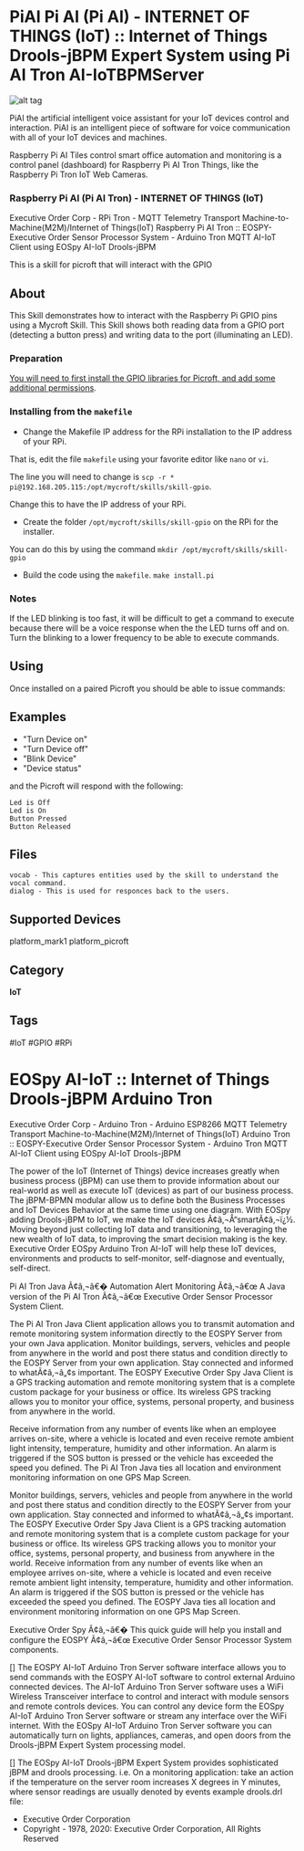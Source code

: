 # PiAI Pi AI (Pi AI) - INTERNET OF THINGS (IoT) :: Internet of Things Drools-jBPM Expert System using Pi AI Tron AI-IoTBPMServer

![alt tag](http://iotbpm.com/wp-content/uploads/2019/07/RaspberryPiArduino.3.png "Raspberry Pi AI Tron")

PiAI the artificial intelligent voice assistant for your IoT devices control and interaction. PiAI is an intelligent piece of software for voice communication with all of your IoT devices and machines.

Raspberry Pi AI Tiles control smart office automation and monitoring is a control panel (dashboard) for Raspberry Pi AI Tron Things, like the Raspberry Pi Tron IoT Web Cameras.

### Raspberry Pi AI (Pi AI Tron) - INTERNET OF THINGS (IoT)

Executive Order Corp - RPi Tron - MQTT Telemetry Transport Machine-to-Machine(M2M)/Internet of Things(IoT)
Raspberry Pi AI Tron :: EOSPY-Executive Order Sensor Processor System - Arduino Tron MQTT AI-IoT Client using EOSpy AI-IoT Drools-jBPM

This is a skill for picroft that will interact with the GPIO

## About 
This Skill demonstrates how to interact with the Raspberry Pi GPIO pins using a Mycroft Skill. This Skill shows both reading data from a GPIO port (detecting a button press) and writing data to the port (illuminating an LED). 

### Preparation

[You will need to first install the GPIO libraries for Picroft, and add some additional permissions](https://mycroft.ai/documentation/picroft/#using-the-gpio-pins-on-the-raspberry-pi-3).

### Installing from the `makefile`

* Change the Makefile IP address for the RPi installation to the IP address of your RPi. 

That is, edit the file `makefile` using your favorite editor like `nano` or `vi`. 

The line you will need to change is `scp -r * pi@192.168.205.115:/opt/mycroft/skills/skill-gpio`. 

Change this to have the IP address of your RPi. 

* Create the folder ```/opt/mycroft/skills/skill-gpio``` on the RPi for the installer. 

You can do this by using the command `mkdir /opt/mycroft/skills/skill-gpio`

* Build the code using the `makefile`.  ```make install.pi```

### Notes

If the LED blinking is too fast, it will be difficult to get a command to execute because there will be a voice response when the the LED turns off and on. Turn the blinking to a lower frequency to be able to execute commands. 

## Using

Once installed on a paired Picroft you should be able to issue commands:

## Examples 
* "Turn Device on"
* "Turn Device off"
* "Blink Device"
* "Device status"

and the Picroft will respond with the following:

```
Led is Off
Led is On
Button Pressed
Button Released
```

## Files

    vocab - This captures entities used by the skill to understand the vocal command.
    dialog - This is used for responces back to the users.

## Supported Devices 
platform_mark1 platform_picroft 

## Category
**IoT**

## Tags
#IoT
#GPIO
#RPi

# EOSpy AI-IoT :: Internet of Things Drools-jBPM Arduino Tron

Executive Order Corp - Arduino Tron - Arduino ESP8266 MQTT Telemetry Transport Machine-to-Machine(M2M)/Internet of Things(IoT)
Arduino Tron :: EOSPY-Executive Order Sensor Processor System - Arduino Tron MQTT AI-IoT Client using EOSpy AI-IoT Drools-jBPM

The power of the IoT (Internet of Things) device increases greatly when business process (jBPM) can use them to provide information
about our real-world as well as execute IoT (devices) as part of our business process. The jBPM-BPMN modular allow us to define 
both the Business Processes and IoT Devices Behavior at the same time using one diagram. With EOSpy adding Drools-jBPM to IoT,
we make the IoT devices Ã¢â‚¬Å“smartÃ¢â‚¬ï¿½. Moving beyond just collecting IoT data and transitioning, to leveraging the new wealth of IoT data, 
to improving the smart decision making is the key. Executive Order EOSpy Arduino Tron AI-IoT will help these IoT devices, environments 
and products to self-monitor, self-diagnose and eventually, self-direct.

Pi AI Tron Java Ã¢â‚¬â€� Automation Alert Monitoring Ã¢â‚¬â€œ A Java version of the Pi AI Tron Ã¢â‚¬â€œ Executive Order Sensor Processor System Client.
 
The Pi AI Tron Java Client application allows you to transmit automation and remote monitoring system information directly to the EOSPY Server 
from your own Java application. Monitor buildings, servers, vehicles and people from anywhere in the world and post there status and condition 
directly to the EOSPY Server from your own application. Stay connected and informed to whatÃ¢â‚¬â„¢s important. The EOSPY Executive Order Spy Java Client
is a GPS tracking automation and remote monitoring system that is a complete custom package for your business or office. Its wireless GPS tracking 
allows you to monitor your office, systems, personal property, and business from anywhere in the world. 

Receive information from any number of events like when an employee arrives on-site, where a vehicle is located and even receive remote ambient light intensity, 
temperature, humidity and other information. An alarm is triggered if the SOS button is pressed or the vehicle has exceeded the speed you defined. 
The Pi AI Tron Java ties all location and environment monitoring information on one GPS Map Screen.

Monitor buildings, servers, vehicles and people from anywhere in the world and post there status and condition directly to the EOSPY Server from your own application. 
Stay connected and informed to whatÃ¢â‚¬â„¢s important. The EOSPY Executive Order Spy Java Client is a GPS tracking automation and remote monitoring system that is a complete
custom package for your business or office. Its wireless GPS tracking allows you to monitor your office, systems, personal property, and business from anywhere in the world. Receive information from any number of events like when an employee arrives on-site, where a vehicle is located and even receive remote ambient light intensity, temperature, humidity and other information. An alarm is triggered if the SOS button is pressed or the vehicle has exceeded the speed you defined. The EOSPY Java ties all location and environment monitoring information on one GPS Map Screen.

Executive Order Spy Ã¢â‚¬â€� This quick guide will help you install and configure the EOSPY Ã¢â‚¬â€œ Executive Order Sensor Processor System components.

[] The EOSPY AI-IoT Arduino Tron Server software interface allows you to send commands with the EOSPY AI-IoT software to control external Arduino connected devices.
The AI-IoT Arduino Tron Server software uses a WiFi Wireless Transceiver interface to control and interact with module sensors and remote controls devices. You can 
control any device form the EOSpy AI-IoT Arduino Tron Server software or stream any interface over the WiFi internet. With the EOSpy AI-IoT Arduino Tron Server software
you can automatically turn on lights, appliances, cameras, and open doors from the Drools-jBPM Expert System processing model.

[] The EOSpy AI-IoT Drools-jBPM Expert System provides sophisticated jBPM and drools processing. i.e. On a monitoring application: take an action if the temperature 
on the server room increases X degrees in Y minutes, where sensor readings are usually denoted by events example drools.drl file:

- Executive Order Corporation
- Copyright - 1978, 2020: Executive Order Corporation, All Rights Reserved
